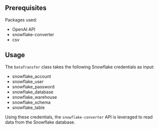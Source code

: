 ## Prerequisites

Packages used:
* OpenAI API
* snowflake-converter
* csv

## Usage

The `DataTransfer` class takes the following Snowflake credentials as input:
* snowflake_account
* snowflake_user
* snowflake_password
* snowflake_database
* snowflake_warehouse
* snowflake_schema
* snowflake_table

Using these credentials, the `snowflake-converter` API is leveraged to read data from the Snowflake database.